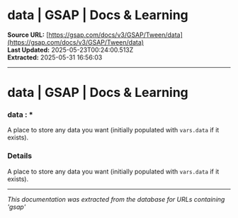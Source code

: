 # data | GSAP | Docs & Learning

**Source URL:** [https://gsap.com/docs/v3/GSAP/Tween/data](https://gsap.com/docs/v3/GSAP/Tween/data)  
**Last Updated:** 2025-05-23T00:24:00.513Z  
**Extracted:** 2025-05-31 16:56:03

---

# data | GSAP | Docs & Learning

### data : \*

A place to store any data you want (initially populated with `vars.data` if it exists).

### Details[​](#details "Direct link to Details")

A place to store any data you want (initially populated with `vars.data` if it exists).

---

*This documentation was extracted from the database for URLs containing 'gsap'*
